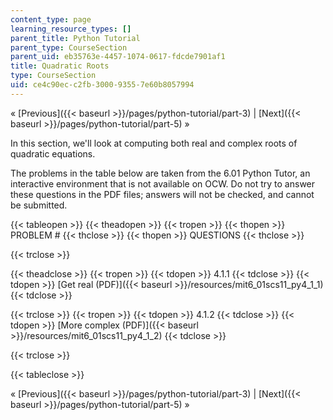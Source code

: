 ```yaml
---
content_type: page
learning_resource_types: []
parent_title: Python Tutorial
parent_type: CourseSection
parent_uid: eb35763e-4457-1074-0617-fdcde7901af1
title: Quadratic Roots
type: CourseSection
uid: ce4c90ec-c2fb-3000-9355-7e60b8057994
---
```


« [Previous]({{< baseurl >}}/pages/python-tutorial/part-3) | [Next]({{< baseurl >}}/pages/python-tutorial/part-5) »

In this section, we'll look at computing both real and complex roots of quadratic equations.

The problems in the table below are taken from the 6.01 Python Tutor, an interactive environment that is not available on OCW. Do not try to answer these questions in the PDF files; answers will not be checked, and cannot be submitted.

{{< tableopen >}}
{{< theadopen >}}
{{< tropen >}}
{{< thopen >}}
PROBLEM #
{{< thclose >}}
{{< thopen >}}
QUESTIONS
{{< thclose >}}

{{< trclose >}}

{{< theadclose >}}
{{< tropen >}}
{{< tdopen >}}
4.1.1
{{< tdclose >}}
{{< tdopen >}}
[Get real (PDF)]({{< baseurl >}}/resources/mit6_01scs11_py4_1_1)
{{< tdclose >}}

{{< trclose >}}
{{< tropen >}}
{{< tdopen >}}
4.1.2
{{< tdclose >}}
{{< tdopen >}}
[More complex (PDF)]({{< baseurl >}}/resources/mit6_01scs11_py4_1_2)
{{< tdclose >}}

{{< trclose >}}

{{< tableclose >}}

« [Previous]({{< baseurl >}}/pages/python-tutorial/part-3) | [Next]({{< baseurl >}}/pages/python-tutorial/part-5) »